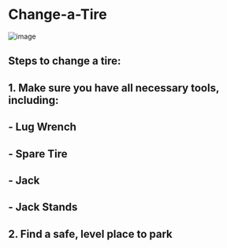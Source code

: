 # Change-a-Tire
![image](https://user-images.githubusercontent.com/89995767/131888861-370d6b82-915f-4f14-99ec-4ef932a4d7bb.png)

## Steps to change a tire:

## 1. Make sure you have all necessary tools, including: 
## - Lug Wrench
## - Spare Tire
## - Jack 
## - Jack Stands

## 2. Find a safe, level place to park 



      
